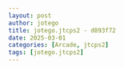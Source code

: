 ```yaml
---
layout: post
author: jotego
title: jotego.jtcps2 - d893f72
date: 2025-03-01
categories: [Arcade, jtcps2]
tags: [jotego.jtcps2]
---
```


